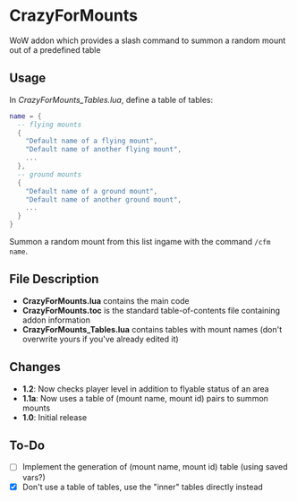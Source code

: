 # CrazyForMounts
WoW addon which provides a slash command to summon a random mount out of a predefined table

## Usage
In *CrazyForMounts_Tables.lua*, define a table of tables:
```lua
name = {
  -- flying mounts
  {
    "Default name of a flying mount",
    "Default name of another flying mount",
    ...
  },
  -- ground mounts
  {
    "Default name of a ground mount",
    "Default name of another ground mount",
    ...
  }
}
```
Summon a random mount from this list ingame with the command `/cfm name`.

## File Description
- **CrazyForMounts.lua** contains the main code
- **CrazyForMounts.toc** is the standard table-of-contents file containing addon information
- **CrazyForMounts_Tables.lua** contains tables with mount names (don't overwrite yours if you've already edited it)

## Changes
- **1.2**: Now checks player level in addition to flyable status of an area
- **1.1a**: Now uses a table of (mount name, mount id) pairs to summon mounts
- **1.0**: Initial release

## To-Do
- [ ] Implement the generation of (mount name, mount id) table (using saved vars?)
- [x] Don't use a table of tables, use the "inner" tables directly instead
